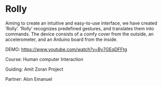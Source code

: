 # Rolly
Aiming to create an intuitive and easy-to-use interface, we have created ‘Rolly’. ‘Rolly’ recognizes predefined gestures, and translates them into commands. The device consists of a comfy cover from the outside, an accelerometer, and an Arduino board from the inside. 

DEMO: https://www.youtube.com/watch?v=By7GEqDFFtg

Course: Human computer Interaction 

Guiding: Amit Zoran Project 

Partner: Alon Emanuel
